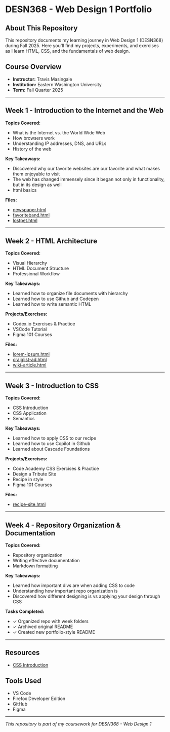 # DESN368 - Web Design 1 Portfolio

## About This Repository

This repository documents my learning journey in Web Design 1 (DESN368) during Fall 2025. Here you'll find my projects, experiments, and exercises as I learn HTML, CSS, and the fundamentals of web design.

## Course Overview

- **Instructor:** Travis Masingale
- **Institution:** Eastern Washington University
- **Term:** Fall Quarter 2025

---

## Week 1 - Introduction to the Internet and the Web

**Topics Covered:**
- What is the Internet vs. the World Wide Web
- How browsers work
- Understanding IP addresses, DNS, and URLs
- History of the web

**Key Takeaways:**
- Discovered why our favorite websites are our favorite and what makes them enjoyable to visit
- The web has changed immensely since it began not only in functionality, but in its design as well
- html basics

**Files:**
- [newspaper.html](https://p3ytonk.github.io/DESN368-code-design-workspace-pk/week-1/newspaper.html)
- [favoriteband.html](https://p3ytonk.github.io/DESN368-code-design-workspace-pk/week-1/favoriteband.html)
- [lostpet.html](https://p3ytonk.github.io/DESN368-code-design-workspace-pk/week-1/lostpet.html)

---

## Week 2 - HTML Architecture

**Topics Covered:**
- Visual Hierarchy
- HTML Document Structure
- Professional Workflow

**Key Takeaways:**
- Learned how to organize file documents with hierarchy
- Learned how to use Github and Codepen
- Learned how to write semantic HTML

**Projects/Exercises:**
- Codex.io Exercises & Practice
- VSCode Tutorial
- Figma 101 Courses

**Files:**
- [lorem-ipsum.html](https://p3ytonk.github.io/DESN368-code-design-workspace-pk/week-2/lorem-ipsum.html)
- [craiglist-ad.html](https://p3ytonk.github.io/DESN368-code-design-workspace-pk/week-2/craiglist-ad.html)
- [wiki-article.html](https://p3ytonk.github.io/DESN368-code-design-workspace-pk/week-2/wiki-article.html)

---

## Week 3 - Introduction to CSS

**Topics Covered:**
- CSS Introduction
- CSS Application
- Semantics

**Key Takeaways:**
- Learned how to apply CSS to our recipe
- Learned how to use Copilot in Github
- Learned about Cascade Foundations

**Projects/Exercises:**
- Code Academy CSS Exercises & Practice
- Design a Tribute Site
- Recipe in style
- Figma 101 Courses

**Files:**
- [recipe-site.html](https://p3ytonk.github.io/DESN368-code-design-workspace-pk/week-2/recipe-site/recipe.html)

---

## Week 4 - Repository Organization & Documentation

**Topics Covered:**
- Repository organization
- Writing effective documentation
- Markdown formatting

**Key Takeaways:**
- Learned how important divs are when adding CSS to code
- Understanding how important repo organization is
- Discovered how different designing is vs applying your design through CSS

**Tasks Completed:**
- ✓ Organized repo with week folders
- ✓ Archived original README
- ✓ Created new portfolio-style README

---

## Resources

- [CSS Introduction](https://www.theodinproject.com/lessons/foundations-intro-to-css#properties-to-get-started-with)

## Tools Used

- VS Code
- Firefox Developer Edition
- GitHub
- Figma

---

*This repository is part of my coursework for DESN368 - Web Design 1*
